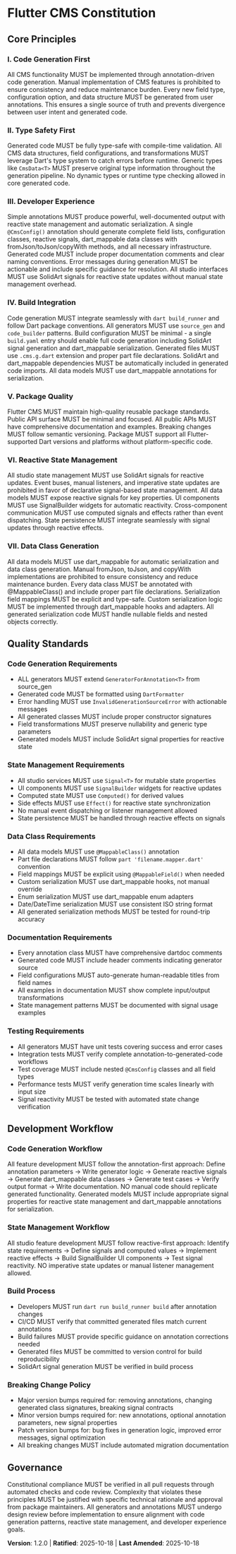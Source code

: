 <!--
===============================================================================
SYNC IMPACT REPORT - Constitution v1.2.0 (Data Serialization Amendment)
===============================================================================

VERSION CHANGE: v1.1.0 → v1.2.0 (Minor: Data class generation principle added)

MODIFIED PRINCIPLES:
- MODIFIED: III. Developer Experience - Enhanced to include reactive state management and dart_mappable
- MODIFIED: IV. Build Integration - Updated to include SolidArt and dart_mappable integration requirements
- NEW: VI. Reactive State Management - SolidArt-based state management principle added
- NEW: VII. Data Class Generation - dart_mappable for automatic serialization and data classes

ADDED SECTIONS:
- State Management Requirements section with SolidArt-specific guidelines
- Data Class Requirements section with dart_mappable-specific guidelines
- Updated Quality Standards to include reactive state and serialization requirements

REMOVED SECTIONS: None

TEMPLATES REQUIRING UPDATES:
✅ .specify/templates/plan-template.md - Constitution Check section aligns
✅ .specify/templates/spec-template.md - Requirements format consistent
✅ .specify/templates/tasks-template.md - Task organization supports principles
✅ .specify/templates/checklist-template.md - Checklist format supports validation

FOLLOW-UP TODOs: None
===============================================================================
-->

# Flutter CMS Constitution

## Core Principles

### I. Code Generation First
All CMS functionality MUST be implemented through annotation-driven code generation.
Manual implementation of CMS features is prohibited to ensure consistency and reduce
maintenance burden. Every new field type, configuration option, and data structure
MUST be generated from user annotations. This ensures a single source of truth and
prevents divergence between user intent and generated code.

### II. Type Safety First
Generated code MUST be fully type-safe with compile-time validation. All CMS data
structures, field configurations, and transformations MUST leverage Dart's type
system to catch errors before runtime. Generic types like `CmsData<T>` MUST preserve
original type information throughout the generation pipeline. No dynamic types or
runtime type checking allowed in core generated code.

### III. Developer Experience
Simple annotations MUST produce powerful, well-documented output with reactive state
management and automatic serialization. A single `@CmsConfig()` annotation should
generate complete field lists, configuration classes, reactive signals, dart_mappable
data classes with fromJson/toJson/copyWith methods, and all necessary infrastructure.
Generated code MUST include proper documentation comments and clear naming conventions.
Error messages during generation MUST be actionable and include specific guidance for
resolution. All studio interfaces MUST use SolidArt signals for reactive state
updates without manual state management overhead.

### IV. Build Integration
Code generation MUST integrate seamlessly with `dart build_runner` and follow Dart
package conventions. All generators MUST use `source_gen` and `code_builder` patterns.
Build configuration MUST be minimal - a single `build.yaml` entry should enable full
code generation including SolidArt signal generation and dart_mappable serialization.
Generated files MUST use `.cms.g.dart` extension and proper part file declarations.
SolidArt and dart_mappable dependencies MUST be automatically included in generated
code imports. All data models MUST use dart_mappable annotations for serialization.

### V. Package Quality
Flutter CMS MUST maintain high-quality reusable package standards. Public API surface
MUST be minimal and focused. All public APIs MUST have comprehensive documentation
and examples. Breaking changes MUST follow semantic versioning. Package MUST support
all Flutter-supported Dart versions and platforms without platform-specific code.

### VI. Reactive State Management
All studio state management MUST use SolidArt signals for reactive updates. Event
buses, manual listeners, and imperative state updates are prohibited in favor of
declarative signal-based state management. All data models MUST expose reactive
signals for key properties. UI components MUST use SignalBuilder widgets for
automatic reactivity. Cross-component communication MUST use computed signals and
effects rather than event dispatching. State persistence MUST integrate seamlessly
with signal updates through reactive effects.

### VII. Data Class Generation
All data models MUST use dart_mappable for automatic serialization and data class
generation. Manual fromJson, toJson, and copyWith implementations are prohibited
to ensure consistency and reduce maintenance burden. Every data class MUST be
annotated with @MappableClass() and include proper part file declarations.
Serialization field mappings MUST be explicit and type-safe. Custom serialization
logic MUST be implemented through dart_mappable hooks and adapters. All generated
serialization code MUST handle nullable fields and nested objects correctly.

## Quality Standards

### Code Generation Requirements
- ALL generators MUST extend `GeneratorForAnnotation<T>` from source_gen
- Generated code MUST be formatted using `DartFormatter`
- Error handling MUST use `InvalidGenerationSourceError` with actionable messages
- All generated classes MUST include proper constructor signatures
- Field transformations MUST preserve nullability and generic type parameters
- Generated models MUST include SolidArt signal properties for reactive state

### State Management Requirements
- All studio services MUST use `Signal<T>` for mutable state properties
- UI components MUST use `SignalBuilder` widgets for reactive updates
- Computed state MUST use `Computed()` for derived values
- Side effects MUST use `Effect()` for reactive state synchronization
- No manual event dispatching or listener management allowed
- State persistence MUST be handled through reactive effects on signals

### Data Class Requirements
- All data models MUST use `@MappableClass()` annotation
- Part file declarations MUST follow `part 'filename.mapper.dart'` convention
- Field mappings MUST be explicit using `@MappableField()` when needed
- Custom serialization MUST use dart_mappable hooks, not manual override
- Enum serialization MUST use dart_mappable enum adapters
- Date/DateTime serialization MUST use consistent ISO string format
- All generated serialization methods MUST be tested for round-trip accuracy

### Documentation Requirements
- Every annotation class MUST have comprehensive dartdoc comments
- Generated code MUST include header comments indicating generator source
- Field configurations MUST auto-generate human-readable titles from field names
- All examples in documentation MUST show complete input/output transformations
- State management patterns MUST be documented with signal usage examples

### Testing Requirements
- All generators MUST have unit tests covering success and error cases
- Integration tests MUST verify complete annotation-to-generated-code workflows
- Test coverage MUST include nested `@CmsConfig` classes and all field types
- Performance tests MUST verify generation time scales linearly with input size
- Signal reactivity MUST be tested with automated state change verification

## Development Workflow

### Code Generation Workflow
All feature development MUST follow the annotation-first approach: Define annotation
parameters → Write generator logic → Generate reactive signals → Generate dart_mappable
data classes → Generate test cases → Verify output format → Write documentation.
NO manual code should replicate generated functionality. Generated models MUST include
appropriate signal properties for reactive state management and dart_mappable
annotations for serialization.

### State Management Workflow
All studio feature development MUST follow reactive-first approach: Identify state
requirements → Define signals and computed values → Implement reactive effects →
Build SignalBuilder UI components → Test signal reactivity. NO imperative state
updates or manual listener management allowed.

### Build Process
- Developers MUST run `dart run build_runner build` after annotation changes
- CI/CD MUST verify that committed generated files match current annotations
- Build failures MUST provide specific guidance on annotation corrections needed
- Generated files MUST be committed to version control for build reproducibility
- SolidArt signal generation MUST be verified in build process

### Breaking Change Policy
- Major version bumps required for: removing annotations, changing generated class signatures, breaking signal contracts
- Minor version bumps required for: new annotations, optional annotation parameters, new signal properties
- Patch version bumps for: bug fixes in generation logic, improved error messages, signal optimization
- All breaking changes MUST include automated migration documentation

## Governance

Constitutional compliance MUST be verified in all pull requests through automated
checks and code review. Complexity that violates these principles MUST be
justified with specific technical rationale and approval from package maintainers.
All generators and annotations MUST undergo design review before implementation
to ensure alignment with code generation patterns, reactive state management, and
developer experience goals.

**Version**: 1.2.0 | **Ratified**: 2025-10-18 | **Last Amended**: 2025-10-18